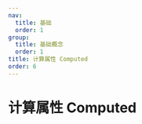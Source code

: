 ```yaml
---
nav:
  title: 基础
  order: 1
group:
  title: 基础概念
  order: 1
title: 计算属性 Computed
order: 6
---
```


# 计算属性 Computed

